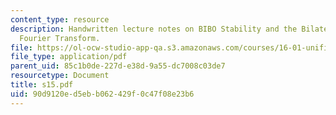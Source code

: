 ```yaml
---
content_type: resource
description: Handwritten lecture notes on BIBO Stability and the Bilateral LT, The
  Fourier Transform.
file: https://ol-ocw-studio-app-qa.s3.amazonaws.com/courses/16-01-unified-engineering-i-ii-iii-iv-fall-2005-spring-2006/90d9120ed5ebb062429f0c47f08e23b6_s15.pdf
file_type: application/pdf
parent_uid: 85c1b0de-227d-e38d-9a55-dc7008c03de7
resourcetype: Document
title: s15.pdf
uid: 90d9120e-d5eb-b062-429f-0c47f08e23b6
---
```

